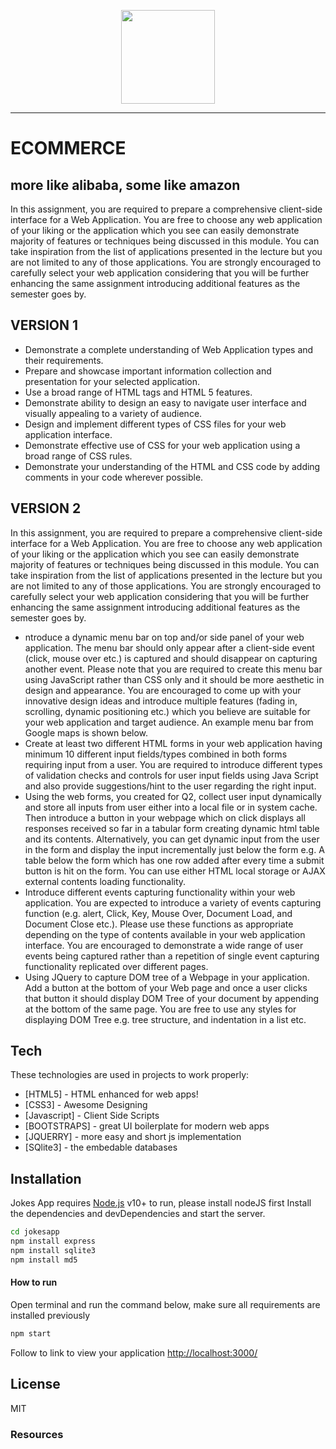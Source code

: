 <p align="center">
  <a href="https://exarth.com/"><img src="https://exarth.com/static/exarth/theme/logo-red-1000.svg" height="150"></a>
</p><hr>

# ECOMMERCE
## more like alibaba, some like amazon


In this assignment, you are required to prepare a comprehensive client-side interface for a
Web Application. You are free to choose any web application of your liking or the application
which you see can easily demonstrate majority of features or techniques being discussed in
this module. You can take inspiration from the list of applications presented in the lecture but
you are not limited to any of those applications. You are strongly encouraged to carefully select
your web application considering that you will be further enhancing the same assignment
introducing additional features as the semester goes by. 

## VERSION 1
- Demonstrate a complete understanding of Web Application types and their
requirements.
- Prepare and showcase important information collection and presentation for
your selected application.
- Use a broad range of HTML tags and HTML 5 features.
- Demonstrate ability to design an easy to navigate user interface and visually
appealing to a variety of audience.
- Design and implement different types of CSS files for your web application
interface.
- Demonstrate effective use of CSS for your web application using a broad range
of CSS rules.
- Demonstrate your understanding of the HTML and CSS code by adding
comments in your code wherever possible. 

## VERSION 2

In this assignment, you are required to prepare a comprehensive client-side interface for a
Web Application. You are free to choose any web application of your liking or the application
which you see can easily demonstrate majority of features or techniques being discussed in
this module. You can take inspiration from the list of applications presented in the lecture but
you are not limited to any of those applications. You are strongly encouraged to carefully select
your web application considering that you will be further enhancing the same assignment
introducing additional features as the semester goes by. 

- ntroduce a dynamic menu bar on top and/or side panel of your web application. The 
menu bar should only appear after a client-side event (click, mouse over etc.) is 
captured and should disappear on capturing another event. Please note that you are 
required to create this menu bar using JavaScript rather than CSS only and it should 
be more aesthetic in design and appearance. You are encouraged to come up with 
your innovative design ideas and introduce multiple features (fading in, scrolling, 
dynamic positioning etc.) which you believe are suitable for your web application and 
target audience. An example menu bar from Google maps is shown below. 
- Create at least two different HTML forms in your web application having minimum 10
different input fields/types combined in both forms requiring input from a user. You are 
required to introduce different types of validation checks and controls for user input 
fields using Java Script and also provide suggestions/hint to the user regarding the 
right input.
- Using the web forms, you created for Q2, collect user input dynamically and store all 
inputs from user either into a local file or in system cache. Then introduce a button in 
your webpage which on click displays all responses received so far in a tabular form 
creating dynamic html table and its contents. Alternatively, you can get dynamic input 
from the user in the form and display the input incrementally just below the form e.g. A 
table below the form which has one row added after every time a submit button is hit 
on the form. You can use either HTML local storage or AJAX external contents loading 
functionality. 
- Introduce different events capturing functionality within your web application. You are 
expected to introduce a variety of events capturing function (e.g. alert, Click, Key, 
Mouse Over, Document Load, and Document Close etc.). Please use these functions 
as appropriate depending on the type of contents available in your web application 
interface. You are encouraged to demonstrate a wide range of user events being 
captured rather than a repetition of single event capturing functionality replicated over 
different pages. 
- Using JQuery to capture DOM tree of a Webpage in your application. Add a button at 
the bottom of your Web page and once a user clicks that button it should display DOM 
Tree of your document by appending at the bottom of the same page. You are free to 
use any styles for displaying DOM Tree e.g. tree structure, and indentation in a list etc. 

## Tech

These technologies are used in projects to work properly:

- [HTML5] - HTML enhanced for web apps!
- [CSS3] - Awesome Designing
- [Javascript] - Client Side Scripts
- [BOOTSTRAPS] - great UI boilerplate for modern web apps
- [JQUERRY] - more easy and short js implementation
- [SQlite3] - the embedable databases

## Installation

Jokes App requires [Node.js](https://nodejs.org/en/) v10+ to run, please install nodeJS first
Install the dependencies and devDependencies and start the server.

```sh
cd jokesapp
npm install express
npm install sqlite3
npm install md5
```

#### How to run
Open terminal and run the command below, make sure all requirements are installed previously
```sh
npm start
```
Follow to link to view your application [http://localhost:3000/](http://localhost:3000/)
## License
MIT

### Resources
